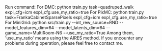 Run command:
For DMC: python train.py task=quadruped_walk expl_cfg=icm expl_cfg.use_my_ratio=true
For PixMC: python train.py task=FrankaCabinetSparsePixels expl_cfg=icm expl_cfg.use_my_ratio=true
For MiniGrid: python src/train.py --int_rew_source=RND --model_features_dim=64 --model_latents_dim=64 --game_name=MultiRoom-N6 --use_my_ratio=True
Among them, 'use_my_ratio' means using the AIRES method. If you encounter any problems during operation, please feel free to contact me.
